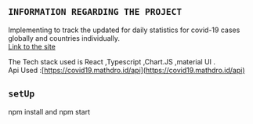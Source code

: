 
## `INFORMATION REGARDING THE PROJECT`

Implementing to track the updated for daily statistics for covid-19 cases globally and countries individually.<br />
[Link to the site](http://localhost:3000)

The Tech stack used is React ,Typescript ,Chart.JS ,material UI .<br />
Api Used :[https://covid19.mathdro.id/api](https://covid19.mathdro.id/api)

## `setUp`

npm install and npm start

